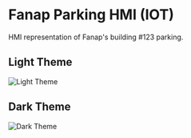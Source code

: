 # Fanap Parking HMI (IOT)

HMI representation of Fanap's building #123 parking.

## Light Theme
![Light Theme](https://raw.githubusercontent.com/masoudmanson/iot-parking/master/Light%20theme.png)

## Dark Theme
![Dark Theme](https://raw.githubusercontent.com/masoudmanson/iot-parking/master/Dark%20theme.png)


